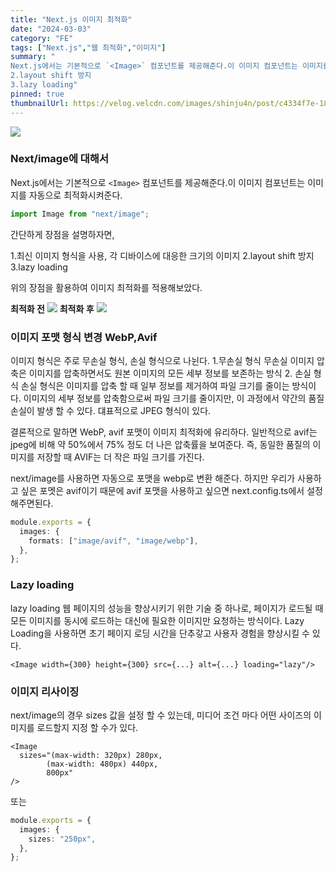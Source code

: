 ```yaml
---
title: "Next.js 이미지 최적화"
date: "2024-03-03"
category: "FE"
tags: ["Next.js","웹 최적화","이미지"]
summary: "
Next.js에서는 기본적으로 `<Image>` 컴포넌트를 제공해준다.이 이미지 컴포넌트는 이미지를 자동으로 최적화시켜준다. 1.최신 이미지 형식을 사용, 각 디바이스에 대응한 크기의 이미지
2.layout shift 방지
3.lazy loading"
pinned: true
thumbnailUrl: https://velog.velcdn.com/images/shinju4n/post/c4334f7e-183f-492e-9ccb-9cb9249449e4/image.png
---
```


![](https://velog.velcdn.com/images/shinju4n/post/c4334f7e-183f-492e-9ccb-9cb9249449e4/image.png)

### Next/image에 대해서

Next.js에서는 기본적으로 `<Image>` 컴포넌트를 제공해준다.이 이미지 컴포넌트는 이미지를 자동으로 최적화시켜준다.

```ts
import Image from "next/image";
```

간단하게 장점을 설명하자면,

1.최신 이미지 형식을 사용, 각 디바이스에 대응한 크기의 이미지
2.layout shift 방지
3.lazy loading

위의 장점을 활용하여 이미지 최적화를 적용해보았다.

**최적화 전**
![](https://velog.velcdn.com/images/shinju4n/post/42c674b2-ab58-444a-be84-cbb7576d838d/image.png)
**최적화 후**
![](https://velog.velcdn.com/images/shinju4n/post/ae4bf80b-75bb-48b1-bcac-2fef8744aa59/image.png)

### 이미지 포맷 형식 변경 WebP,Avif

이미지 형식은 주로 무손실 형식, 손실 형식으로 나뉜다. 1.무손실 형식
무손실 이미지 압축은 이미지를 압축하면서도 원본 이미지의 모든 세부 정보를 보존하는 방식 2. 손실 형식
손실 형식은 이미지를 압축 할 때 일부 정보를 제거하여 파일 크기를 줄이는 방식이다.
이미지의 세부 정보를 압축함으로써 파일 크기를 줄이지만, 이 과정에서 약간의 품질 손실이 발생 할 수 있다.
댸표적으로 JPEG 형식이 있다.

결론적으로 말하면 WebP, avif 포맷이 이미지 최적화에 유리하다.
일반적으로 avif는 jpeg에 비해 약 50%에서 75% 정도 더 나은 압축률을 보여준다.
즉, 동일한 품질의 이미지를 저장할 때 AVIF는 더 작은 파일 크기를 가진다.

next/image를 사용하면 자동으로 포맷을 webp로 변환 해준다. 하지만 우리가 사용하고 싶은 포멧은 avif이기 때문에 avif 포맷을 사용하고 싶으면 next.config.ts에서 설정 해주면된다.

```ts
module.exports = {
  images: {
    formats: ["image/avif", "image/webp"],
  },
};
```

### Lazy loading

lazy loading 웹 페이지의 성능을 향상시키기 위한 기술 중 하나로, 페이지가 로드될 때 모든 이미지를 동시에 로드하는 대신에 필요한 이미지만 요청하는 방식이다. Lazy Loading을 사용하면 초기 페이지 로딩 시간을 단추갛고 사용자 경험을 향상시킬 수 있다.

```tsx
<Image width={300} height={300} src={...} alt={...} loading="lazy"/>
```

### 이미지 리사이징

next/image의 경우 sizes 값을 설정 할 수 있는데, 미디어 조건 마다 어떤 사이즈의 이미지를 로드할지 지정 할 수가 있다.

```tsx
<Image
  sizes="(max-width: 320px) 280px,
        (max-width: 480px) 440px,
        800px"
/>
```

또는

```ts
module.exports = {
  images: {
    sizes: "250px",
  },
};
```
